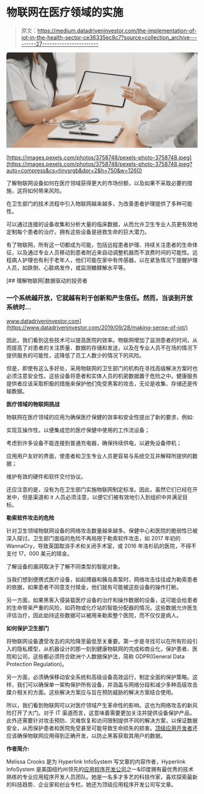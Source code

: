 # 物联网在医疗领域的实施

> 原文：<https://medium.datadriveninvestor.com/the-implementation-of-iot-in-the-health-sector-ce36335ec8c7?source=collection_archive---------27----------------------->

![](img/0f1e51738afce0cdd659088523fc235e.png)

[https://images.pexels.com/photos/3758748/pexels-photo-3758748.jpeg](https://images.pexels.com/photos/3758748/pexels-photo-3758748.jpeg?auto=compress&cs=tinysrgb&dpr=2&h=750&w=1260)

了解物联网设备如何在医疗领域获得更大的市场份额，以及如果不采取必要的措施，这将如何带来风险。

在卫生部门的技术流程中引入物联网越来越多，为改善患者护理提供了多种可能性。

可以通过连接的设备收集和分析大量的临床数据，从而允许卫生专业人员更有效地定制每个患者的治疗。拥有这些设备是拯救生命的巨大潜力。

有了物联网，所有这一切都成为可能，包括远程患者护理、持续关注患者的生命体征，以及通过专业人员移动到患者附近来自动调整机器而不浪费时间的可能性。远程病人护理也有利于老年人，他们可能在家中有传感器，以在紧急情况下提醒护理人员，如跌倒、心脏病发作，或监测糖酵解水平等。

[](https://www.datadriveninvestor.com/2019/09/28/making-sense-of-iot/) [## 理解物联网|数据驱动的投资者

### 一个系统越开放，它就越有利于创新和产生信任。然而，当谈到开放系统时…

www.datadriveninvestor.com](https://www.datadriveninvestor.com/2019/09/28/making-sense-of-iot/) 

因此，我们看到这些技术可以提高医院的效率。物联网增加了监测患者的时间，从而提高了对患者的关注质量、数据的存储和发送，以及在专业人员不在场的情况下提供服务的可能性，这降低了员工人数少的情况下的风险。

但是，即使有这么多好处，采用物联网的卫生部门的机构在寻找高级解决方案时也必须注意安全性。这些设备将患者和实体人员的机密数据置于危险之中。健康服务提供者应该采取积极的措施来保护他们免受黑客的攻击，无论是收集、存储还是传输数据。

**医疗领域的物联网挑战**

物联网在医疗领域的应用为确保医疗保健的效率和安全性提出了新的要求，例如:

实现互操作性，以便集成您的医疗保健中使用的工作流设备；

考虑到许多设备不能连接到普通充电器，确保持续供电，以避免设备停机；

应用用户友好的界面，使患者和卫生专业人员更容易与系统交互并解释所提供的数据；

维护有效的硬件和软件交付协议。

还应注意的是，没有为在卫生部门实施物联网制定标准。因此，虽然它们已经在开发中，但是渠道和 it 人员必须注意，以便它们被有效地引入到组织中并满足目标。

**勒索软件攻击的危险**

针对卫生领域物联网设备的网络攻击数量越来越多。保健中心和医院的脆弱性已被深入探讨。卫生部门面临的危险不再局限于勒索软件攻击，如 2017 年初的 WannaCry，导致英国取消手术和关闭手术室，或 2016 年洛杉矶的医院，不得不支付 17，000 美元的赎金。

了解设备的漏洞取决于了解不同类型的智能对象。

当我们想到便携式医疗设备，如起搏器和胰岛素泵时，网络攻击往往成为勒索患者的依据，如果患者不同意支付赎金，他们就有可能被这些设备的操作打断。

另一方面，如果黑客入侵装载医疗设备的治疗和操作数据的设备，这可能会给患者的生命带来严重的风险，如药物或化疗站的智能分配器的情况。这些数据允许医生评估治疗，因此劫持这些数据可以被用来勒索整个医院，而不仅仅是病人。

**如何保护卫生部门**

将物联网设备遭受攻击的风险降至最低至关重要。第一步是寻找可以在所有阶段引入的隐私模型，从机器设计的那一刻到健康物联网的完成和商业化，保护患者、医院和公司，这些都必须符合欧洲个人数据保护法，简称 GDPR(General Data Protection Regulation)。

另一方面，必须确保移动安全系统和高级设备高效运行，制定全面的保护策略。这样，我们可以确保单一架构保护所有设备，并涵盖与网络分段和减少多种高级攻击媒介相关的方面。这些解决方案应与旨在预防威胁的解决方案结合使用。

所以，我们看到物联网可以对医疗领域产生革命性的影响。这也为网络攻击的新风险打开了大门。对于 IT 渠道而言，这意味着需要更加关注并提供设备保护产品，此外还需要针对攻击预防、灾难恢复和访问限制提供不同的解决方案，以保证数据安全，从而保护患者和医院免受甚至可能导致生命损失的损害。[顶级应用开发者](https://topappdevelopmentcompanies.com)还应该确保物联网应用得到正确开发，以防止黑客获取其用户的数据。

**作者简介:**

Melissa Crooks 是为 Hyperlink InfoSystem 写文章的内容作者，Hyperlink InfoSystem 是美国纽约州领先的[应用程序开发公司](https://www.hyperlinkinfosystem.com/mobile-app-development.htm)之一&印度拥有最优秀的技术熟练的专业应用程序开发人员团队。她是一名多才多艺的科技作家，喜欢探索最新的科技趋势、企业家和创业专栏。她还为顶级应用程序开发公司写文章。